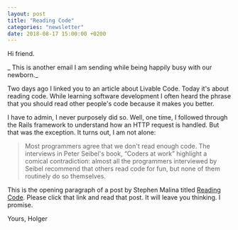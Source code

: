 ```yaml
---
layout: post
title: "Reading Code"
categories: "newsletter"
date: 2018-08-17 15:00:00 +0200
---
```


Hi friend.  

_ This is another email I am sending while being happily busy with our newborn._

Two days ago I linked you to an article about Livable Code. Today it's about reading code. While learning software development I often heard the phrase that you should read other people's code because it makes you better.  

I have to admin, I never purposely did so. Well, one time, I followed through the Rails framework to understand how an HTTP request is handled. But that was the exception. It turns out, I am not alone:
<!--more-->
> Most programmers agree that we don't read enough code. The interviews in Peter Seibel's book, “Coders at work” highlight a comical contradiction: almost all the programmers interviewed by Seibel recommend that others read code for fun, but none of them routinely do so themselves.

This is the opening paragraph of a post by Stephen Malina titled [Reading Code](http://akkartik.name/post/comprehension). Please click that link and read that post. It will leave you thinking. I promise.

Yours,
Holger
